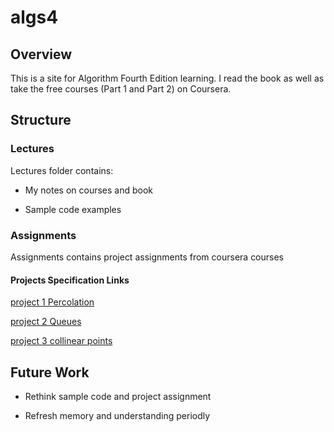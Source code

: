 # algs4

## Overview

This is a site for Algorithm Fourth Edition learning. I read the book as well as take the free courses (Part 1 and Part 2) on Coursera.

## Structure

### Lectures

Lectures folder contains:

- My notes on courses and book

- Sample code examples

### Assignments

Assignments contains project assignments from coursera courses

#### Projects Specification Links

[project 1 Percolation](https://coursera.cs.princeton.edu/algs4/assignments/percolation/specification.php)

[project 2 Queues](https://coursera.cs.princeton.edu/algs4/assignments/queues/specification.php)

[project 3 collinear points](https://coursera.cs.princeton.edu/algs4/assignments/collinear/specification.php)

## Future Work

- Rethink sample code and project assignment

- Refresh memory and understanding periodly
